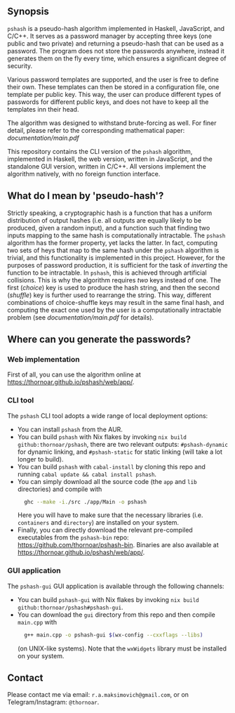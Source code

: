 ## Synopsis

`pshash` is a pseudo-hash algorithm implemented in Haskell, JavaScript, and C/C++. It serves as a password manager by accepting three keys (one public and two private) and returning a pseudo-hash that can be used as a password. The program does not store the passwords anywhere, instead it generates them on the fly every time, which ensures a significant degree of security.

Various password templates are supported, and the user is free to define their own. These templates can then be stored in a configuration file, one template per public key. This way, the user can produce different types of passwords for different public keys, and does not have to keep all the templates inn their head.

The algorithm was designed to withstand brute-forcing as well. For finer detail, please refer to the corresponding mathematical paper: *documentation/main.pdf*

This repository contains the CLI version of the `pshash` algorithm, implemented in Haskell, the web version, written in JavaScript, and the standalone GUI version, written in C/C++. All versions implement the algorithm natively, with no foreign function interface.

## What do I mean by 'pseudo-hash'?

Strictly speaking, a cryptographic hash is a function that has a uniform distribution of output hashes (i.e. all outputs are equally likely to be produced, given a random input), and a function such that finding two inputs mapping to the same hash is computationally intractable. The `pshash` algorithm has the former property, yet lacks the latter. In fact, computing two sets of heys that map to the same hash under the `pshash` algorithm is trivial, and this functionality is implemented in this project. However, for the purposes of password production, it is sufficient for the task of _inverting_ the function to be intractable. In `pshash`, this is achieved through artificial collisions. This is why the algorithm requires _two_ keys instead of one. The first (_choice_) key is used to produce the hash string, and then the second (_shuffle_) key is further used to rearrange the string. This way, different combinations of choice-shuffle keys may result in the same final hash, and computing the exact one used by the user is a computationally intractable problem (see _documentation/main.pdf_ for details).

## Where can you generate the passwords?

### Web implementation

First of all, you can use the algorithm online at https://thornoar.github.io/pshash/web/app/.

### CLI tool

The `pshash` CLI tool adopts a wide range of local deployment options:
- You can install `pshash` from the AUR.
- You can build `pshash` with Nix flakes by invoking `nix build github:thornoar/pshash`, there are two relevant outputs: `#pshash-dynamic` for dynamic linking, and `#pshash-static` for static linking (will take a lot longer to build).
- You can build `pshash` with `cabal-install` by cloning this repo and running `cabal update && cabal install pshash`.
- You can simply download all the source code (the `app` and `lib` directories) and compile with
  ```bash
    ghc --make -i./src ./app/Main -o pshash
  ```
  Here you will have to make sure that the necessary libraries (i.e. `containers` and `directory`) are installed on your system.
- Finally, you can directly download the relevant pre-compiled executables from the `pshash-bin` repo: https://github.com/thornoar/pshash-bin. Binaries are also available at https://thornoar.github.io/pshash/web/app/.

### GUI application

The `pshash-gui` GUI application is available through the following channels:
- You can build `pshash-gui` with Nix flakes by invoking `nix build github:thornoar/pshash#pshash-gui`.
- You can download the `gui` directory from this repo and then compile `main.cpp` with
  ```bash
    g++ main.cpp -o pshash-gui $(wx-config --cxxflags --libs)
  ```
  (on UNIX-like systems). Note that the `wxWidgets` library must be installed on your system.

## Contact

Please contact me via email: `r.a.maksimovich@gmail.com`, or on Telegram/Instagram: `@thornoar`.

